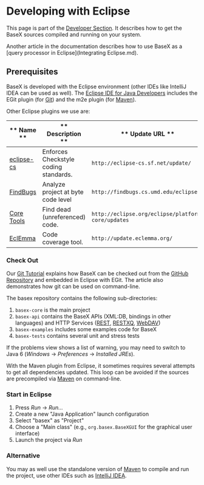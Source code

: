 
# Developing with Eclipse
 


 
This page is part of the [Developer Section](Developing.md). It describes how to get the BaseX sources compiled and running on your system. 

 
Another article in the documentation describes how to use BaseX as a [query processor in Eclipse](Integrating Eclipse.md). 

 
## Prerequisites

BaseX is developed with the Eclipse environment (other IDEs like IntelliJ IDEA can be used as well). The [Eclipse IDE for Java Developers](https://www.eclipse.org/downloads/) includes the EGit plugin (for [Git](Git.md)) and the m2e plugin (for [Maven](Maven.md)). 


Other Eclipse plugins we use are: 


** Name ** | ** Description ** | ** Update URL **
---------- | ----------------- | ----------------
[eclipse-cs](http://eclipse-cs.sourceforge.net) |  Enforces Checkstyle coding standards.  | `http://eclipse-cs.sf.net/update/`
[FindBugs](http://findbugs.sourceforge.net) |  Analyze project at byte code level  | `http://findbugs.cs.umd.edu/eclipse`
[Core Tools](http://www.eclipse.org/eclipse/platform-core/downloads.php) |  Find dead (unreferenced) code.  | `http://eclipse.org/eclipse/platform-core/updates`
[EclEmma](http://www.eclemma.org/) |  Code coverage tool.  | `http://update.eclemma.org/`

### Check Out

Our [Git Tutorial](Git.md) explains how BaseX can be checked out from the [GitHub Repository](https://github.com/BaseXdb/basex) and embedded in Eclipse with EGit. The article also demonstrates how git can be used on command-line. 


The basex repository contains the following sub-directories: 

1. `basex-core`  is the main project 
2. `basex-api`  contains the BaseX APIs (XML:DB, bindings in other languages) and HTTP Services ([REST](REST.md), [RESTXQ](RESTXQ.md), [WebDAV](WebDAV.md)) 
3. `basex-examples`  includes some examples code for BaseX 
4. `basex-tests`  contains several unit and stress tests 

If the problems view shows a list of warning, you may need to switch to Java 6 (_Windows_ → _Preferences_ → _Installed JREs_). 


With the Maven plugin from Eclipse, it sometimes requires several attempts to get all dependencies updated. This loop can be avoided if the sources are precompiled via [Maven](Maven.md) on command-line. 


### Start in Eclipse
1. Press _Run_ → _Run…_
2. Create a new "Java Application" launch configuration 
3. Select "basex" as "Project"
4. Choose a "Main class" (e.g., `org.basex.BaseXGUI` for the graphical user interface) 
5. Launch the project via _Run_

### Alternative

You may as well use the standalone version of [Maven](Maven.md) to compile and run the project, use other IDEs such as [IntelliJ IDEA](http://www.jetbrains.com/idea). 

